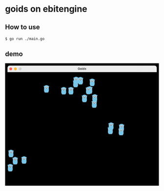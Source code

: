 # goids on ebitengine

## How to use

```sh
$ go run ./main.go
```

## demo

![demo](goids-ebiten.gif)
